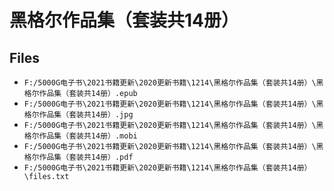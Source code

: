 # 黑格尔作品集（套装共14册）

## Files

- `F:/5000G电子书\2021书籍更新\2020更新书籍\1214\黑格尔作品集（套装共14册）\黑格尔作品集（套装共14册）.epub`
- `F:/5000G电子书\2021书籍更新\2020更新书籍\1214\黑格尔作品集（套装共14册）\黑格尔作品集（套装共14册）.jpg`
- `F:/5000G电子书\2021书籍更新\2020更新书籍\1214\黑格尔作品集（套装共14册）\黑格尔作品集（套装共14册）.mobi`
- `F:/5000G电子书\2021书籍更新\2020更新书籍\1214\黑格尔作品集（套装共14册）\黑格尔作品集（套装共14册）.pdf`
- `F:/5000G电子书\2021书籍更新\2020更新书籍\1214\黑格尔作品集（套装共14册）\files.txt`
